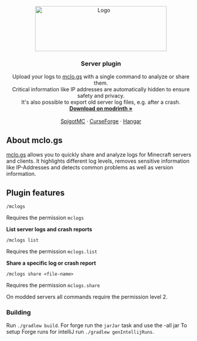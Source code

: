 <div style="text-align: center">
    <a href="https://mclo.gs">
        <img src="https://mclo.gs/img/logo.png" alt="Logo" width="350" height="120">
    </a>
    <h3>Server plugin</h3>
    <p>
        Upload your logs to <a href="https://mclo.gs" target="_blank">mclo.gs</a> with a single command to analyze or share them.
        <br />
        Critical information like IP addresses are automatically hidden to ensure safety and privacy.
        <br />
        It's also possible to export old server log files, e.g. after a crash.
        <br />
        <a href="https://modrinth.com/plugin/mclogs" target="_blank"><strong>Download on modrinth »</strong></a>
        <br />
        <br />
        <a href="https://www.spigotmc.org/resources/mclo-gs.47502/" target="_blank">SpigotMC</a>
        ·
        <a href="https://www.curseforge.com/minecraft/bukkit-plugins/mclo-gs" target="_blank">CurseForge</a>
        ·
        <a href="https://hangar.papermc.io/Aternos/mclogs" target="_blank">Hangar</a>
    </p>
</div>


## About mclo.gs

<a href="https://mclo.gs" target="_blank">mclo.gs</a> allows you to quickly share and analyze logs for Minecraft servers and clients. It highlights different log levels, removes sensitive information like IP-Addresses and detects common problems as well as version information.
## Plugin features

```
/mclogs
```
Requires the permission `mclogs`

**List server logs and crash reports**

```
/mclogs list
```
Requires the permission `mclogs.list`

**Share a specific log or crash report**

```
/mclogs share <file-name>
```
Requires the permission `mclogs.share`

On modded servers all commands require the permission level 2.

### Building
Run `./gradlew build`.
For forge run the `jarJar` task and use the -all jar
To setup Forge runs for intelliJ run `./gradlew genIntellijRuns`.
